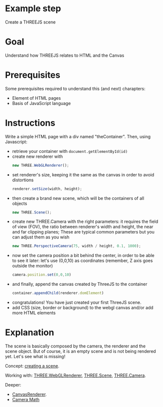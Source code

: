 Example step
============
Create a THREEJS scene

Goal
====
Understand how THREEJS relates to HTML and the Canvas

Prerequisites
=============
Some prerequisites required to understand this (and next) charapters:
+ Element of HTML pages
+ Basis of JavaScript language

Instructions
============
Write a simple HTML page with a div named "theContainer".
Then, using Javascript:
+   retrieve your container with ```document.getElementById(id)```
+   create new renderer with 
	```javascript
	new THREE.WebGLRenderer();
	```
+   set renderer's size, keeping it the same as the canvas in order to avoid distortions
	```javascript
    renderer.setSize(width, height);
    ```
+   then create a brand new scene, which will be the containers of all objects
	```javascript
    new THREE.Scene();
    ```
+   create new THREE.Camera with the right parameters: it requires the field of view 		(FOV), the ratio between renderer's width and height, the near and far clipping 		planes; These are typical common parameters but you can adjust them as you wish
	```javascript
    new THREE.PerspectiveCamera(75, width / height, 0.1, 1000);
	```
+   now set the camera position a bit behind the center, in order to be able to see it later: let's use (0,0,10) as coordinates (remember, Z axis goes outside the monitor)
	```javascript
    camera.position.set(0,0,10)
    ```
+   and finally, append the canvas created by ThreeJS to the container
	```javascript
    container.appendChild(renderer.domElement)
    ```
+   congratulations! You have just created your first ThreeJS scene.
+   add CSS (size, border or background) to the webgl canvas and/or add more HTML elements

Explanation
===========
The scene is basically composed by the camera, the renderer and the scene object. But of course, it is an empty scene and is not being rendered yet. Let's see what is missing!

Concept: [creating a scene](http://threejs.org/docs/#Manual/Introduction/Creating_a_scene).

Working with: [THREE.WebGLRenderer](http://threejs.org/docs/#Reference/Renderers/WebGLRenderer), [THREE.Scene](http://threejs.org/docs/#Reference/Scenes/Scene), [THREE.Camera](http://threejs.org/docs/#Reference/Cameras/Camera).

Deeper: 
+ [CanvasRenderer](http://threejs.org/docs/#Reference/Renderers/CanvasRenderer).
+ [Camera Math](http://ksimek.github.io/2013/08/13/intrinsic/)




